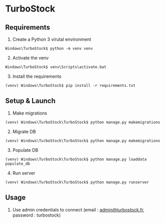 # TurboStock

## Requirements

1. Create a Python 3 virutal environment

```Shell
Windows\TurboStock$ python -m venv venv
```

2. Activate the venv

```Shell
Windows\TurboStock$ venv\Scripts\activate.bat
```

3. Install the requirements

```Shell
(venv) Windows\TurboStock$ pip install -r requirements.txt
```

## Setup & Launch

1. Make migrations
```Shell
(venv) Windows\TurboStock\TurboStock$ python manage.py makemigrations
```

2. Migrate DB
```Shell
(venv) Windows\TurboStock\TurboStock$ python manage.py makemigrations
```

3. Populate DB
```Shell
(venv) Windows\TurboStock\TurboStock$ python manage.py loaddata populate_db
```

4. Run server
```Shell
(venv) Windows\TurboStock\TurboStock$ python manage.py runserver
```

## Usage

1. Use admin credentials to connect (email : admin@turbostock.fr, password : turbostock)
